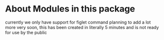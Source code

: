 # About Modules in this package

currently we only have support for figlet command
planning to add a lot more very soon, this has been created in literally 5 minutes and is not ready for use by the public
